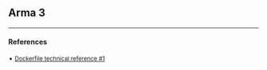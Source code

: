 ## Arma 3

---
#### References

<sub>

➧  [Dockerfile technical reference #1][repo-1]

</sub>

[repo-1]: https://github.com/BrettMayson/Arma3Server
